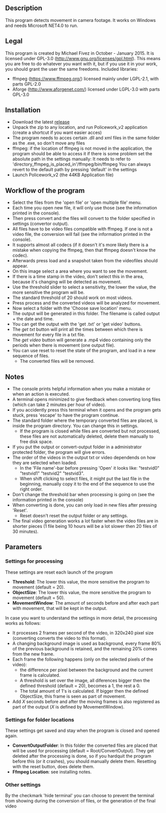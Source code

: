 ## Description ##
This program detects movement in camera footage. It works on Windows and needs Microsoft NET4.0 to run.

## Legal ##
This program is created by Michael Fivez in October - January 2015.
It is licensed under GPL-3.0 (http://www.gnu.org/licenses/gpl.html).
This means you are free to do whatever you want with it, but if you use it in your work, you should grant the user the same freedoms.
Included libraries:
- ffmpeg (https://www.ffmpeg.org/)
  licensed mainly under LGPL-2.1, with parts GPL-2.0
- Aforge (http://www.aforgenet.com/)
  licensed under LGPL-3.0 with parts GPL-3.0

## Installation ##
- Download the latest [release](https://github.com/michaelfivez/IntelligentPolicePlayer/releases)
- Unpack the zip to any location, and run Policework_v2 application (create a shortcut if you want easier acces)
- The program needs to acces certain .dll and xml files in the same folder as the .exe, so don't move any files
- ffmpeg: if the location of ffmpeg is not moved in the application, the program should be able to access it
	if there is some problem set the absolute path in the settings manually:
	It needs to refer to 'directory_ffmpeg_is_placed_in'/ffmpeg/bin/ffmpeg
	You can always revert to the default path by pressing 'default' in the settings
- Launch Policework_v2 (the 44KB Application file)

## Workflow of the program ##
- Select the files from the 'open file' or 'open multiple file' menu.
 - Each time you open new file, it will only use those (see the information printed in the console).
- Then press convert and the files will convert to the folder specified in settings (convertor output).
 - All files have to be video files compatible with ffmpeg. If one is not a video file, the conversion will fail (see the information printed in the console). 
 - It supports almost all codecs (if it doesn't it's more likely there is a mistake when copying the ffmpeg, then that ffmpeg doesn't know the codec).
- Afterwards press load and a snapshot taken from the videofiles should appear.
- On this image select a area where you want to see the movement.
 - If there is a time stamp in the video, don't select this in the area, because it's changing will be detected as movement.
- Use the threshold slider to select a sensitivity, the lower the value, the more sensitive the program will be. 
 - The standard threshold of 20 should work on most videos.
- Press process and the converted videos will be analyzed for movement.
- Now select a folder with the 'Choose save location' menu.
 - The output will be generated in this folder. The filename is called output + the date and time.
- You can get the output with the 'get .txt' or 'get video' buttons.
 - The *get txt* button will print all the times between which there is movement for every file in a txt file.
 - The *get video* button will generate a .mp4 video containing only the periods when there is movement (one output file).
- You can use reset to reset the state of the program, and load in a new sequence of files.
  - The converted files will be removed.

## Notes ##
- The console prints helpful information when you make a mistake or when an action is executed.
- A terminal opens minimized to give feedback when converting long files (which can take 2 minutes per hour of video).
- If you accidently press this terminal when it opens and the program gets stuck, press 'escape' to have the program continue.
- The standard folder where the temporary converted files are placed, is inside the program directory. You can change this in settings.
  - If the program is closed while files are converted but not processed, these files are not automatically deleted, delete them manually to free disk space.
- If you put the output or convert-output folder in a administrator protected folder, the program will give errors.
- The order of the videos in the output txt or video dependends on how they are selected when loaded.
  - In the 'File name'-bar before pressing 'Open' it looks like: "testvid0" "testvid1" "testvid2" "testvid3".
  - When shift clicking to select files, it might put the last file in the beginning, manually copy it to the end of the sequence to use the right order.
- Don't change the threshold bar when processing is going on (see the information printed in the console)
- When converting is done, you can only load in new files after pressing 'Reset'.
  - Reset doesn't reset the output folder or any settings.
- The final video generation works a lot faster when the video files are in shorter pieces (1 file being 10 hours will be a lot slower then 20 files of 30 minutes).

## Parameters ##
### Settings for processing ###
These settings are reset each launch of the program
- **Threshold**: The lower this value, the more sensitive the program to movement (default = 20).
- **ObjectSize**: The lower this value, the more sensitive the program to movement (default = 50).
- **MovementWindow**: The amount of seconds before and after each part with movement, that will be kept in the output.

In case you want to understand the settings in more detail, the processing works as follows:
- It processes 2 frames per second of the video, in 320x240 pixel size (converting converts the video to this format).
- A changing background image is used as background, every frame 80% of the previous background is retained, and the remaining 20% comes from the new frame.
- Each frame the following happens (only on the selected pixels of the video):
  - the difference per pixel between the background and the current frame is calculated.
  - A threshold is set over the image, all diferences bigger then the defined threshold (default = 20), becomes a 1, the rest a 0.
  - The total amount of 1's is calculated. If bigger then the defined ObjectSize, this frame is seen as part of movement.
- Add *X* seconds before and after the moving frames is also registered as part of the output (*X* is defined by MovementWindow).

### Settings for folder locations ###
These settings get saved and stay when the program is closed and opened again.
- **ConvertOutputFolder**: In this folder the converted files are placed that will be used for processing (default = Root/ConvertOutput). They get deleted after the processing is done, so if you hardquit the program before this (or it crashes), you should manually delete them. Resetting with the reset button, does delete them.
- **Ffmpeg Location**: see installing notes.

### Other settings ###
By the checkmark 'hide terminal' you can choose to prevent the terminal from showing during the conversion of files, or the generation of the final video
